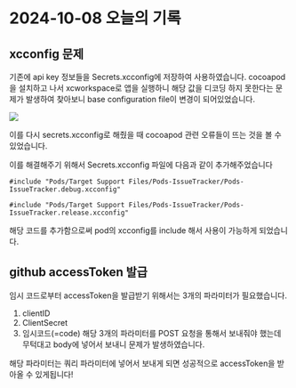 
# 2024-10-08 오늘의 기록

## xcconfig 문제
기존에 api key 정보들을 Secrets.xcconfig에 저장하여 사용하였습니다.
cocoapod을 설치하고 나서 xcworkspace로 앱을 실행하니 해당 값을 디코딩 하지 못한다는 문제가 발생하여 찾아보니 base configuration file이 변경이 되어있었습니다.

![](https://i.imgur.com/jA3ECxR.png)

이를 다시 secrets.xcconfig로 해줬을 때 cocoapod 관련 오류들이 뜨는 것을 볼 수 있었습니다.

이를 해결해주기 위해서 Secrets.xcconfig 파일에 다음과 같이 추가해주었습니다
```
#include "Pods/Target Support Files/Pods-IssueTracker/Pods-IssueTracker.debug.xcconfig"

#include "Pods/Target Support Files/Pods-IssueTracker/Pods-IssueTracker.release.xcconfig"
```

해당 코드를 추가함으로써 pod의 xcconfig를 include 해서 사용이 가능하게 되었습니다.

## github accessToken 발급
임시 코드로부터 accessToken을 발급받기 위해서는 3개의 파라미터가 필요했습니다.
1. clientID
2. ClientSecret
3. 임시코드(=code)
해당 3개의 파라미터를 POST 요청을 통해서 보내줘야 했는데 무턱대고 body에 넣어서 보내니 문제가 발생하였습니다.

해당 파라미터는 쿼리 파라미터에 넣어서 보내게 되면 성공적으로 accessToken을 받아올 수 있게됩니다!